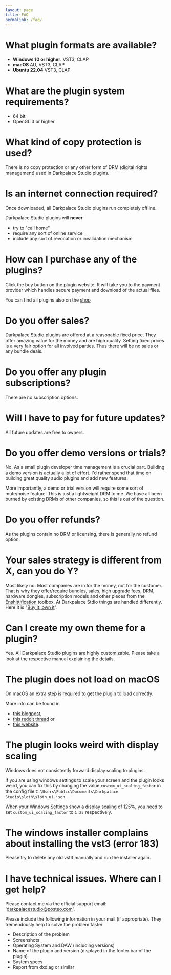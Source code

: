 ```yaml
---
layout: page
title: FAQ
permalink: /faq/
---
```


# What plugin formats are available?
- **Windows 10 or higher**: VST3, CLAP
- **macOS** AU, VST3, CLAP
- **Ubuntu 22.04** VST3, CLAP


# What are the plugin system requirements?
- 64 bit
- OpenGL 3 or higher


# What kind of copy protection is used?
There is no copy protection or any other form of DRM (digital rights management) used in Darkpalace Studio plugins.


# Is an internet connection required?
Once downloaded, all Darkpalace Studio plugins run completely offline.

Darkpalace Studio plugins will **never**

- try to "call home"
- require any sort of online service
- include any sort of revocation or invalidation mechanism


# How can I purchase any of the plugins?
Click the buy button on the plugin website. It will take you to the payment provider which handles secure payment and download of the actual files.

You can find all plugins also on the [shop](https://darkpalacestudio.tentary.com/)


# Do you offer sales?
Darkpalace Studio plugins are offered at a reasonable fixed price. They offer amazing value for the money and are high quality.
Setting fixed prices is a very fair option for all involved parties.
Thus there will be no sales or any bundle deals.


# Do you offer any plugin subscriptions?
There are no subscription options.


# Will I have to pay for future updates?
All future updates are free to owners.


# Do you offer demo versions or trials?
No. As a small plugin developer time management is a crucial part. Building a demo version is actually a lot of effort.
I'd rather spend that time on building great quality audio plugins and add new features.

More importantly, a demo or trial version will require some sort of mute/noise feature. This is just a lightweight DRM to me. 
We have all been burned by existing DRMs of other companies, so this is out of the question.


# Do you offer refunds?
As the plugins contain no DRM or licensing, there is generally no refund option.


# Your sales strategy is different from X, can you do Y?
Most likely no. Most companies are in for the money, not for the customer.
That is why they offer/require bundles, sales, high upgrade fees, DRM, hardware dongles, subscription models and other pieces from the [Enshittification](https://www.wired.com/story/tiktok-platforms-cory-doctorow/) toolbox. 
At Darkpalace Stdio things are handled differently. Here it is "[Buy it, own it](https://doctorow.medium.com/https-pluralistic-net-2023-12-08-playstationed-tyler-james-hill-2ba28bfdbefc)".


# Can I create my own theme for a plugin?
Yes. All Darkpalace Studio plugins are highly customizable. Please take a look at the respective manual explaining the details.


# The plugin does not load on macOS
On macOS an extra step is required to get the plugin to load correctly.

More info can be found in 
- [this blogpost](https://www.osirisguitar.com/how-to-make-unsigned-vsts-work-in-macos-catalina/), 
- [this reddit thread](https://www.reddit.com/r/ableton/comments/g1dn3z/fixing_plugins_for_use_in_macos_catalina/) or 
- [this website](https://syntheway.com/fix-au-vst-vst3-macos.htm).


# The plugin looks weird with display scaling
Windows does not consistently forward display scaling to plugins.

If you are using windows settings to scale your screen and the plugin looks weird, you can fix this by changing the value `custom_ui_scaling_factor` in the config file `C:\Users\Public\Documents\Darkpalace Studio\sloth\sloth_ui.json`.

When your Windows Settings show a display scaling of 125%, you need to set `custom_ui_scaling_factor` to `1.25`
respectively.


# The windows installer complains about installing the vst3 (error 183)
Please try to delete any old vst3 manually and run the installer again.


# I have technical issues. Where can I get help?
Please contact me via the official support email: 'darkpalacestudio@posteo.com'. 

Please include the following information in your mail (if appropriate). They tremendously help to solve the problem faster
- Description of the problem
- Screenshots
- Operating System and DAW (including versions)
- Name of the plugin and version (displayed in the footer bar of the plugin)
- System specs
- Report from dxdiag or similar